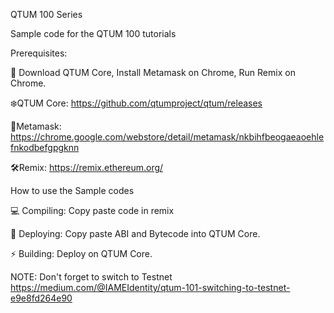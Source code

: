 QTUM 100 Series

Sample code for the QTUM 100 tutorials

Prerequisites:

💾 Download QTUM Core, Install Metamask on Chrome, Run Remix on Chrome.

❄️QTUM Core: https://github.com/qtumproject/qtum/releases

🦊Metamask: https://chrome.google.com/webstore/detail/metamask/nkbihfbeogaeaoehlefnkodbefgpgknn

🛠Remix: https://remix.ethereum.org/

How to use the Sample codes


💻 Compiling: Copy paste code in remix

🏃 Deploying: Copy paste ABI and Bytecode into QTUM Core.

⚡️ Building: Deploy on QTUM Core.

NOTE: Don't forget to switch to Testnet https://medium.com/@IAMEIdentity/qtum-101-switching-to-testnet-e9e8fd264e90
